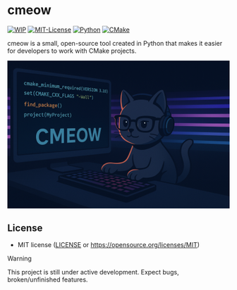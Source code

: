 # cmeow

[![WIP](https://img.shields.io/badge/status-WIP-orange?labelColor=%23f5f5f5)](https://github.com/darragh0/cmeow)
[![MIT-License](https://img.shields.io/badge/license-MIT-gray?labelColor=%23f5f5f5)](https://opensource.org/license/MIT)
[![Python](https://img.shields.io/badge/Python-3.12%2B-blue?logo=python&labelColor=%23f5f5f5)](https://www.python.org)
[![CMake](https://img.shields.io/badge/CMake-red?logo=cmake)](https://cmake.org)

cmeow is a small, open-source tool created in Python that makes it easier for developers to work with CMake projects.

<p align="center">
    <img src="./images/logo.png" width="600" alt="logo"/>
</p>

## License
- MIT license ([LICENSE](./LICENSE) or <https://opensource.org/licenses/MIT>)

> [!WARNING]
> This project is still under active development. Expect bugs, broken/unfinished features.
